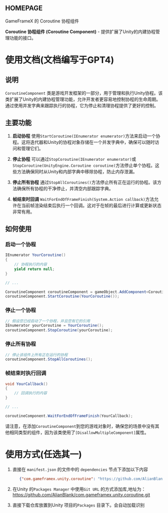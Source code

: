 ﻿## HOMEPAGE

GameFrameX 的 Coroutine 协程组件

**Coroutine 协程组件 (Coroutine Component)** - 提供扩展了Unity的内建协程管理功能的接口。

# 使用文档(文档编写于GPT4)

## 说明

`CoroutineComponent` 类是游戏开发框架的一部分，用于管理和执行Unity协程。该类扩展了Unity的内建协程管理功能，允许开发者更容易地控制协程的生命周期。通过使用并发字典来跟踪执行的协程，它为停止和清理协程提供了更好的控制。

## 主要功能

1. **启动协程**
   使用`StartCoroutine(IEnumerator enumerator)`方法来启动一个协程。这将迭代器和Unity的协程对象存储在一个并发字典中，确保可以随时访问和管理它们。

2. **停止协程**
   可以通过`StopCoroutine(IEnumerator enumerator)`或`StopCoroutine(UnityEngine.Coroutine coroutine)`方法停止单个协程。这些方法确保同时从Unity和内部字典中移除协程，防止内存泄漏。

3. **停止所有协程**
   通过`StopAllCoroutines()`方法停止所有正在运行的协程。该方法确保所有协程的干净停止，并清空内部跟踪字典。

4. **帧结束时回调**
   `WaitForEndOfFrameFinish(System.Action callback)`方法允许在当前帧渲染结束后执行一个回调。这对于在帧的最后进行计算或更新状态非常有用。

## 如何使用

### 启动一个协程

```csharp
IEnumerator YourCoroutine()
{
    // 协程执行的内容
    yield return null;
}

// ...

CoroutineComponent coroutineComponent = gameObject.AddComponent<CoroutineComponent>();
coroutineComponent.StartCoroutine(YourCoroutine());
```

### 停止一个协程

```csharp
// 假设您已经启动了一个协程，并且您有它的引用
IEnumerator yourCoroutine = YourCoroutine();
coroutineComponent.StopCoroutine(yourCoroutine);
```

### 停止所有协程

```csharp
// 停止该组件上所有正在运行的协程
coroutineComponent.StopAllCoroutines();
```

### 帧结束时执行回调

```csharp
void YourCallback()
{
    // 回调执行的内容
}

// ...

coroutineComponent.WaitForEndOfFrameFinish(YourCallback);
```

请注意，在添加`CoroutineComponent`到您的游戏对象时，确保您的场景中没有其他相同类型的组件，因为该类使用了`[DisallowMultipleComponent]`属性。

# 使用方式(任选其一)

1. 直接在 `manifest.json` 的文件中的 `dependencies` 节点下添加以下内容
   ```json
      {"com.gameframex.unity.coroutine": "https://github.com/AlianBlank/com.gameframex.unity.coroutine.git"}
    ```
2. 在Unity 的`Packages Manager` 中使用`Git URL` 的方式添加库,地址为：https://github.com/AlianBlank/com.gameframex.unity.coroutine.git

3. 直接下载仓库放置到Unity 项目的`Packages` 目录下。会自动加载识别